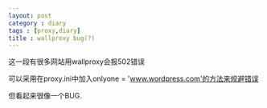 ```yaml
---
layout: post
category : diary
tags : [proxy,diary]
title : wallproxy bug(?)
---
```


这一段有很多网站用wallproxy会报502错误

可以采用在proxy.ini中加入onlyone = 'www.wordpress.com'的方法来规避错误

但看起来很像一个BUG.